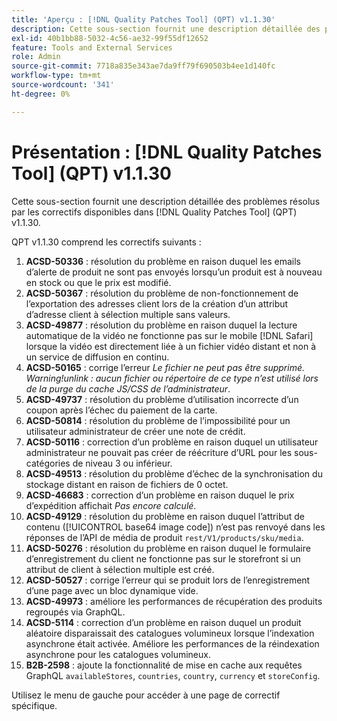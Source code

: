 ```yaml
---
title: 'Aperçu : [!DNL Quality Patches Tool] (QPT) v1.1.30'
description: Cette sous-section fournit une description détaillée des problèmes résolus par les correctifs disponibles dans [!DNL Quality Patches Tool] (QPT) v1.1.30.
exl-id: 40b1bb88-5032-4c56-ae32-99f55df12652
feature: Tools and External Services
role: Admin
source-git-commit: 7718a835e343ae7da9ff79f690503b4ee1d140fc
workflow-type: tm+mt
source-wordcount: '341'
ht-degree: 0%

---
```


# Présentation : [!DNL Quality Patches Tool] (QPT) v1.1.30

Cette sous-section fournit une description détaillée des problèmes résolus par les correctifs disponibles dans [!DNL Quality Patches Tool] (QPT) v1.1.30.

QPT v1.1.30 comprend les correctifs suivants :

1. **ACSD-50336** : résolution du problème en raison duquel les emails d’alerte de produit ne sont pas envoyés lorsqu’un produit est à nouveau en stock ou que le prix est modifié.
1. **ACSD-50367** : résolution du problème de non-fonctionnement de l’exportation des adresses client lors de la création d’un attribut d’adresse client à sélection multiple sans valeurs.
1. **ACSD-49877** : résolution du problème en raison duquel la lecture automatique de la vidéo ne fonctionne pas sur le mobile [!DNL Safari] lorsque la vidéo est directement liée à un fichier vidéo distant et non à un service de diffusion en continu.
1. **ACSD-50165** : corrige l’erreur *Le fichier ne peut pas être supprimé. Warning!unlink : aucun fichier ou répertoire de ce type n’est utilisé lors de la purge du cache JS/CSS de l’administrateur*.
1. **ACSD-49737** : résolution du problème d’utilisation incorrecte d’un coupon après l’échec du paiement de la carte.
1. **ACSD-50814** : résolution du problème de l’impossibilité pour un utilisateur administrateur de créer une note de crédit.
1. **ACSD-50116** : correction d’un problème en raison duquel un utilisateur administrateur ne pouvait pas créer de réécriture d’URL pour les sous-catégories de niveau 3 ou inférieur.
1. **ACSD-49513** : résolution du problème d’échec de la synchronisation du stockage distant en raison de fichiers de 0 octet.
1. **ACSD-46683** : correction d’un problème en raison duquel le prix d’expédition affichait *Pas encore calculé*.
1. **ACSD-49129** : résolution du problème en raison duquel l’attribut de contenu ([!UICONTROL base64 image code]) n’est pas renvoyé dans les réponses de l’API de média de produit `rest/V1/products/sku/media`.
1. **ACSD-50276** : résolution du problème en raison duquel le formulaire d’enregistrement du client ne fonctionne pas sur le storefront si un attribut de client à sélection multiple est créé.
1. **ACSD-50527** : corrige l’erreur qui se produit lors de l’enregistrement d’une page avec un bloc dynamique vide.
1. **ACSD-49973** : améliore les performances de récupération des produits regroupés via GraphQL.
1. **ACSD-5114** : correction d’un problème en raison duquel un produit aléatoire disparaissait des catalogues volumineux lorsque l’indexation asynchrone était activée. Améliore les performances de la réindexation asynchrone pour les catalogues volumineux.
1. **B2B-2598** : ajoute la fonctionnalité de mise en cache aux requêtes GraphQL `availableStores`, `countries`, `country`, `currency` et `storeConfig`.

Utilisez le menu de gauche pour accéder à une page de correctif spécifique.
